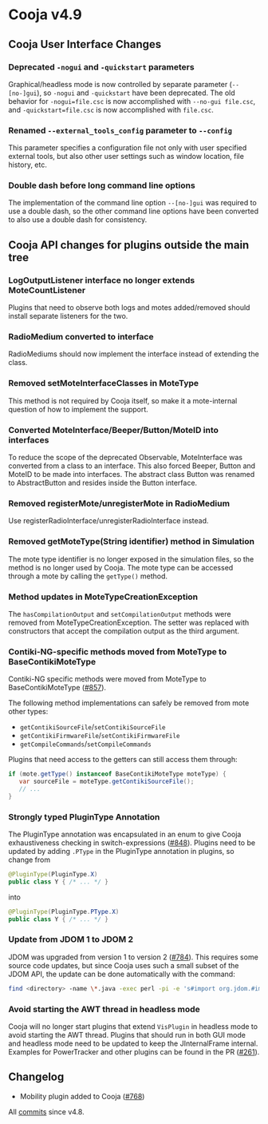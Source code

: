 # Cooja v4.9

## Cooja User Interface Changes

### Deprecated `-nogui` and `-quickstart` parameters

Graphical/headless mode is now controlled by separate parameter (`--[no-]gui`),
so `-nogui` and `-quickstart` have been deprecated. The old behavior for
`-nogui=file.csc` is now accomplished with `--no-gui file.csc`, and
`-quickstart=file.csc` is now accomplished with `file.csc`.

### Renamed `--external_tools_config` parameter to `--config`

This parameter specifies a configuration file not only with user specified
external tools, but also other user settings such as window location,
file history, etc.

### Double dash before long command line options

The implementation of the command line option `--[no-]gui` was required to use
a double dash, so the other command line options have been converted to also
use a double dash for consistency.

## Cooja API changes for plugins outside the main tree

### LogOutputListener interface no longer extends MoteCountListener

Plugins that need to observe both logs and motes added/removed should
install separate listeners for the two.

### RadioMedium converted to interface

RadioMediums should now implement the interface instead of extending the class.

### Removed setMoteInterfaceClasses in MoteType

This method is not required by Cooja itself, so make it a mote-internal
question of how to implement the support.

### Converted MoteInterface/Beeper/Button/MoteID into interfaces

To reduce the scope of the deprecated Observable, MoteInterface was converted
from a class to an interface. This also forced Beeper, Button and MoteID
to be made into interfaces. The abstract class Button was renamed to
AbstractButton and resides inside the Button interface.

### Removed registerMote/unregisterMote in RadioMedium

Use registerRadioInterface/unregisterRadioInterface instead.

### Removed getMoteType(String identifier) method in Simulation

The mote type identifier is no longer exposed in the simulation files,
so the method is no longer used by Cooja. The mote type can be accessed
through a mote by calling the `getType()` method.

### Method updates in MoteTypeCreationException

The `hasCompilationOutput` and `setCompilationOutput` methods were removed from
MoteTypeCreationException. The setter was replaced with constructors that accept
the compilation output as the third argument.

### Contiki-NG-specific methods moved from MoteType to BaseContikiMoteType

Contiki-NG specific methods were moved from MoteType to BaseContikiMoteType
([#857](https://github.com/contiki-ng/cooja/pull/857)).

The following method implementations can safely be removed from mote other types:

* `getContikiSourceFile`/`setContikiSourceFile`
* `getContikiFirmwareFile`/`setContikiFirmwareFile`
* `getCompileCommands`/`setCompileCommands`

Plugins that need access to the getters can still access them through:

```Java
if (mote.getType() instanceof BaseContikiMoteType moteType) {
   var sourceFile = moteType.getContikiSourceFile();
   // ...
}
```

### Strongly typed PluginType Annotation

The PluginType annotation was encapsulated in an enum to give Cooja exhaustiveness
checking in switch-expressions ([#848](https://github.com/contiki-ng/cooja/pull/848)).
Plugins need to be updated by adding `.PType` in the PluginType annotation in plugins,
so change from
```Java
@PluginType(PluginType.X)
public class Y { /* ... */ }
```
into
```Java
@PluginType(PluginType.PType.X)
public class Y { /* ... */ }
```

### Update from JDOM 1 to JDOM 2

JDOM was upgraded from version 1 to version 2 ([#784](https://github.com/contiki-ng/cooja/pull/784)).
This requires some source code updates, but since Cooja uses such a small subset
of the JDOM API, the update can be done automatically with the command:

```bash
find <directory> -name \*.java -exec perl -pi -e 's#import org.jdom.#import org.jdom2.#g' {} \;
```

### Avoid starting the AWT thread in headless mode

Cooja will no longer start plugins that extend `VisPlugin` in headless mode
to avoid starting the AWT thread. Plugins that should run in both GUI mode
and headless mode need to be updated to keep the JInternalFrame internal.
Examples for PowerTracker and other plugins can be found in the PR
([#261](https://github.com/contiki-ng/cooja/pull/261)).

## Changelog

* Mobility plugin added to Cooja ([#768](https://github.com/contiki-ng/cooja/pull/768))

All [commits](https://github.com/contiki-ng/cooja/compare/630e719d01d3...master) since v4.8.
